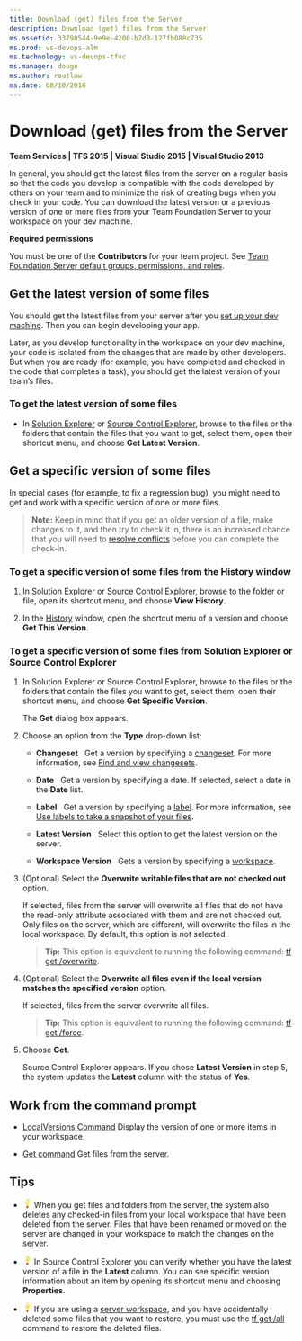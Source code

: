 ```yaml
---
title: Download (get) files from the Server
description: Download (get) files from the Server
ms.assetid: 33798544-9e9e-4200-b7d8-127fb088c735
ms.prod: vs-devops-alm
ms.technology: vs-devops-tfvc
ms.manager: douge
ms.author: routlaw
ms.date: 08/10/2016
---
```


# Download (get) files from the Server

**Team Services | TFS 2015 | Visual Studio 2015 | Visual Studio 2013**

In general, you should get the latest files from the server on a regular basis so that the code you develop is compatible with the code developed by others on your team and to minimize the risk of creating bugs when you check in your code. You can download the latest version or a previous version of one or more files from your Team Foundation Server to your workspace on your dev machine.

**Required permissions**

You must be one of the **Contributors** for your team project. See [Team Foundation Server default groups, permissions, and roles](https://msdn.microsoft.com/library/ms253077).

## Get the latest version of some files

You should get the latest files from your server after you [set up your dev machine](set-up-team-foundation-version-control-your-dev-machine.md). Then you can begin developing your app.

Later, as you develop functionality in the workspace on your dev machine, your code is isolated from the changes that are made by other developers. But when you are ready (for example, you have completed and checked in the code that completes a task), you should get the latest version of your team’s files.

### To get the latest version of some files

-   In [Solution Explorer](develop-code-manage-pending-changes.md) or [Source Control Explorer](use-source-control-explorer-manage-files-under-version-control.md), browse to the files or the folders that contain the files that you want to get, select them, open their shortcut menu, and choose **Get Latest Version**.

## Get a specific version of some files

In special cases (for example, to fix a regression bug), you might need to get and work with a specific version of one or more files.

>**Note:**
>  Keep in mind that if you get an older version of a file, make changes to it, and then try to check it in, there is an increased chance that you will need to [resolve conflicts](resolve-team-foundation-version-control-conflicts.md) before you can complete the check-in.

### To get a specific version of some files from the History window

1.  In Solution Explorer or Source Control Explorer, browse to the folder or file, open its shortcut menu, and choose **View History**.

2.  In the [History](get-history-item.md) window, open the shortcut menu of a version and choose **Get This Version**.

### To get a specific version of some files from Solution Explorer or Source Control Explorer

1.  In Solution Explorer or Source Control Explorer, browse to the files or the folders that contain the files you want to get, select them, open their shortcut menu, and choose **Get Specific Version**.

    The **Get** dialog box appears.

2.  Choose an option from the **Type** drop-down list:

    -   **Changeset**   Get a version by specifying a [changeset](find-view-changesets.md). For more information, see [Find and view changesets](find-view-changesets.md).

    -   **Date**   Get a version by specifying a date. If selected, select a date in the **Date** list.

    -   **Label**   Get a version by specifying a [label](use-labels-take-snapshot-your-files.md). For more information, see [Use labels to take a snapshot of your files](use-labels-take-snapshot-your-files.md).

    -   **Latest Version**   Select this option to get the latest version on the server.

    -   **Workspace Version**   Gets a version by specifying a [workspace](create-work-workspaces.md).

3.  (Optional) Select the **Overwrite writable files that are not checked out** option.

    If selected, files from the server will overwrite all files that do not have the read-only attribute associated with them and are not checked out. Only files on the server, which are different, will overwrite the files in the local workspace. By default, this option is not selected.

    >**Tip:**
    >  This option is equivalent to running the following command: [tf get /overwrite](get-command.md).

4.  (Optional) Select the **Overwrite all files even if the local version matches the specified version** option.

    If selected, files from the server overwrite all files.

    >**Tip:**
    >  This option is equivalent to running the following command: [tf get /force](get-command.md).

5.  Choose **Get**.

    Source Control Explorer appears. If you chose **Latest Version** in step 5, the system updates the **Latest** column with the status of **Yes**.

## Work from the command prompt

-    [LocalVersions Command](localversions-command.md)  Display the version of one or more items in your workspace.

-    [Get command](get-command.md)  Get files from the server.

## Tips

-   ![Tip](_img/download-get-files-from-server/IC572374.png) When you get files and folders from the server, the system also deletes any checked-in files from your local workspace that have been deleted from the server. Files that have been renamed or moved on the server are changed in your workspace to match the changes on the server.

-   ![Tip](_img/download-get-files-from-server/IC572374.png) In Source Control Explorer you can verify whether you have the latest version of a file in the **Latest** column. You can see specific version information about an item by opening its shortcut menu and choosing **Properties**.

-   ![Tip](_img/download-get-files-from-server/IC572374.png) If you are using a [server workspace](decide-between-using-local-server-workspace.md), and you have accidentally deleted some files that you want to restore, you must use the [tf get /all](get-command.md) command to restore the deleted files.
